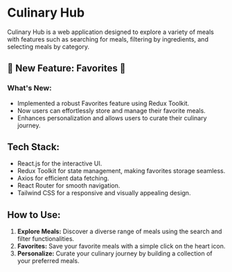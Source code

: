 # Culinary Hub

Culinary Hub is a web application designed to explore a variety of meals with features such as searching for meals, filtering by ingredients, and selecting meals by category.

## 🌟 New Feature: Favorites 🌟

### What's New:

 - Implemented a robust Favorites feature using Redux Toolkit.
 - Now users can effortlessly store and manage their favorite meals.
 - Enhances personalization and allows users to curate their culinary journey.

## Tech Stack:

- React.js for the interactive UI.
- Redux Toolkit for state management, making favorites storage seamless.
- Axios for efficient data fetching.
- React Router for smooth navigation.
- Tailwind CSS for a responsive and visually appealing design.


## How to Use:

1. **Explore Meals:** Discover a diverse range of meals using the search and filter functionalities.
2. **Favorites:** Save your favorite meals with a simple click on the heart icon.
3. **Personalize:** Curate your culinary journey by building a collection of your preferred meals.


